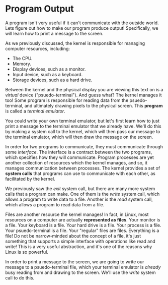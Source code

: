 # Program Output

A program isn't very useful if it can't communicate with the outside world. Lets figure out how to make our program produce output! Specifically, we will learn how to print a message to the screen.

As we previously discussed, the kernel is responsible for managing computer resources, including:
- The CPU.
- Memory.
- Display devices, such as a monitor.
- Input device, such as a keyboard.
- Storage devices, such as a hard drive.

Between the kernel and the physical display you are viewing this text on is a *virtual* device ("psuedo-terminal"). And guess what? The kernel manages it too! Some program is responsible for reading data from the psuedo-terminal, and ultimately drawing pixels to the physical screen. This **program** is called a *terminal emulator*.

You could write your own terminal emulator, but let's first learn how to just print a message to the terminal emulator that we already have. We'll do this by making a system call to the kernel, which will then pass our message to the terminal emulator, which will then draw the message on the screen.

In order for two programs to communicate, they must communicate through some *interface*. The interface is a contract between the two programs, which specifies how they will communicate. Program processes are yet another collection of resources which the kernel manages, and so, it manages communication between processes. The kernel provides a set of **system calls** that programs can use to communicate with each other, as facilitated by the kernel.

We previously saw the *exit* system call, but there are many more system calls that a program can make. One of them is the *write* system call, which allows a program to write data to a file. Another is the *read* system call, which allows a program to read data from a file.

Files are another resource the kernel manages! In fact, in Linux, most resources on a computer are actually **represented as files**. Your monitor is a file. Your keyboard is a file. Your hard drive is a file. Your process is a file. Your psuedo-terminal is a file. Your "regular" files are files. Everything is a file! Do not be narrow-minded about the concept of a file, it's just something that supports a simple interface with operations like read and write! This is a very useful abstraction, and it's one of the reasons why Linux is so powerful.

In order to print a message to the screen, we are going to write our message to a psuedo-terminal file, which your terminal emulator is *already* busy reading from and drawing to the screen. We'll use the *write* system call to do this.
